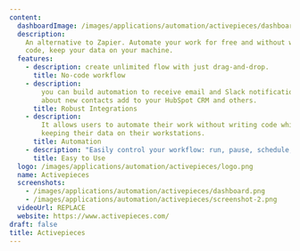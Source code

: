 ```yaml
---
content:
  dashboardImage: /images/applications/automation/activepieces/dashboard.png
  description:
    An alternative to Zapier. Automate your work for free and without writing
    code, keep your data on your machine.
  features:
    - description: create unlimited flow with just drag-and-drop.
      title: No-code workflow
    - description:
        you can build automation to receive email and Slack notifications
        about new contacts add to your HubSpot CRM and others.
      title: Robust Integrations
    - description:
        It allows users to automate their work without writing code while
        keeping their data on their workstations.
      title: Automation
    - description: "Easily control your workflow: run, pause, schedule, clone"
      title: Easy to Use
  logo: /images/applications/automation/activepieces/logo.png
  name: Activepieces
  screenshots:
    - /images/applications/automation/activepieces/dashboard.png
    - /images/applications/automation/activepieces/screenshot-2.png
  videoUrl: REPLACE
  website: https://www.activepieces.com/
draft: false
title: Activepieces
---
```

